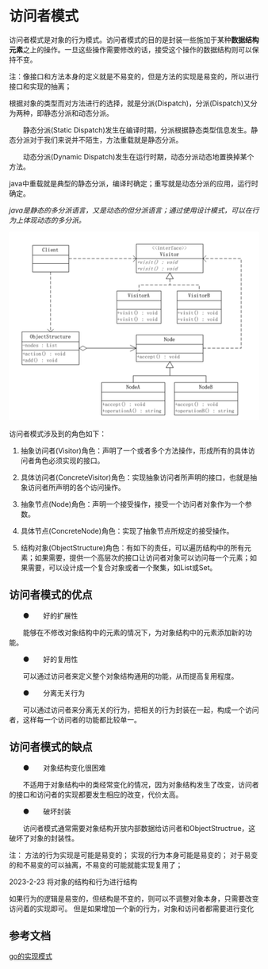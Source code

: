 # 访问者模式

访问者模式是对象的行为模式。访问者模式的目的是封装一些施加于某种**数据结构元素**之上的操作。一旦这些操作需要修改的话，接受这个操作的数据结构则可以保持不变。

注：像接口和方法本身的定义就是不易变的，但是方法的实现是易变的，所以进行接口和实现的抽离；

根据对象的类型而对方法进行的选择，就是分派(Dispatch)，分派(Dispatch)又分为两种，即静态分派和动态分派。

　　静态分派(Static Dispatch)发生在编译时期，分派根据静态类型信息发生。静态分派对于我们来说并不陌生，方法重载就是静态分派。

　　动态分派(Dynamic Dispatch)发生在运行时期，动态分派动态地置换掉某个方法。

java中重载就是典型的静态分派，编译时确定；重写就是动态分派的应用，运行时确定。


*java是静态的多分派语言，又是动态的但分派语言；通过使用设计模式，可以在行为上体现动态的多分派。*

![访问者模式](../../images/访问者模式.png)

访问者模式涉及到的角色如下：

1. 抽象访问者(Visitor)角色：声明了一个或者多个方法操作，形成所有的具体访问者角色必须实现的接口。

2. 具体访问者(ConcreteVisitor)角色：实现抽象访问者所声明的接口，也就是抽象访问者所声明的各个访问操作。

3. 抽象节点(Node)角色：声明一个接受操作，接受一个访问者对象作为一个参数。

4. 具体节点(ConcreteNode)角色：实现了抽象节点所规定的接受操作。

5. 结构对象(ObjectStructure)角色：有如下的责任，可以遍历结构中的所有元素；如果需要，提供一个高层次的接口让访问者对象可以访问每一个元素；如果需要，可以设计成一个复合对象或者一个聚集，如List或Set。


## 访问者模式的优点
　　●　　好的扩展性

　　能够在不修改对象结构中的元素的情况下，为对象结构中的元素添加新的功能。

　　●　　好的复用性

　　可以通过访问者来定义整个对象结构通用的功能，从而提高复用程度。

　　●　　分离无关行为

　　可以通过访问者来分离无关的行为，把相关的行为封装在一起，构成一个访问者，这样每一个访问者的功能都比较单一。

## 访问者模式的缺点
　　●　　对象结构变化很困难

　　不适用于对象结构中的类经常变化的情况，因为对象结构发生了改变，访问者的接口和访问者的实现都要发生相应的改变，代价太高。

　　●　　破坏封装

　　访问者模式通常需要对象结构开放内部数据给访问者和ObjectStructrue，这破坏了对象的封装性。

注：
方法的行为实现是可能是易变的；
实现的行为本身可能是易变的；
对于易变的和不易变的可以抽离，不易变的可能就能实现复用了；

2023-2-23
将对象的结构和行为进行结构

如果行为的逻辑是易变的，但结构是不变的，则可以不调整对象本身，只需要改变访问着的实现即可。
但是如果增加一个新的行为，对象和访问者都需要进行变化

## 参考文档
[go的实现模式](https://github.com/senghoo/golang-design-pattern/blob/master/23_visitor/visitor.go)
